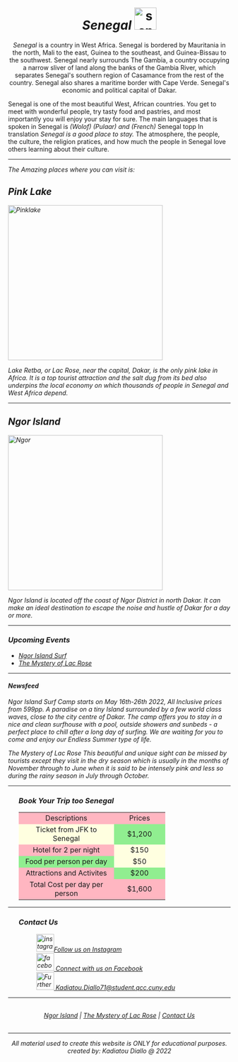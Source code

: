 <!DOCTYPE html>
<html lang="en" dir="ltr">
  <head>
    <meta charset="utf-8">
    <title> Kadiatou Diallo - Senegal</title
  </head>
  <body>
<h1 align="center"> <i>Senegal</i> <a href="https://wallpapercave.com/wp/wp4214588.jpg" target="_blank"><img src="senegal.jpg" alt=senegal width=50px title="senegal flag">   </a>    </img> </h1>
<p align="center"><i>Senegal</i> is a country in West Africa. Senegal is bordered by Mauritania in the north,
  Mali to the east, Guinea to the southeast, and Guinea-Bissau to the southwest. Senegal nearly surrounds The Gambia,
  a country occupying a narrow sliver of land along the banks of the Gambia River, which separates Senegal's southern region of Casamance from the rest of the country.
  Senegal also shares a maritime border with Cape Verde. Senegal's economic and political capital of Dakar.
</p>
Senegal is one of the most beautiful West, African countries. You get to meet with wonderful people, try tasty food and pastries, and most importantly you will enjoy your stay for sure. The main languages that is spoken in Senegal is <i>(Wolof) (Pulaar) and (French)</i> Senegal topp In translation<i> Senegal is a good place to stay.</i> The atmosphere, the people, the culture, the religion pratices, and how much the people in Senegal love others learning about their culture.
<hr>
<i>The Amazing places where you can visit is:<i/>
<h2>Pink Lake</h2>
<a href="https://senegalski.com/travel-senegal/pink-lake-senegal/" target="_blank"><img src="pink lake.jpg" alt=Pinklake width=350px title="Pink Lake"></a></img>
<p>Lake Retba, or Lac Rose, near the capital, Dakar, is the only pink lake in Africa. It is a top tourist attraction and the salt dug from its bed also underpins the local economy on which thousands of people in Senegal and West Africa depend.</p>

<hr>
<h2>Ngor Island</h2>
<a href="https://travelwithclem.com/travel-blogs/visit-senegal-ngor-island/" target="_blank"><img src="ngor island.jpg" alt=Ngor width=350px title="Ngor Island"></a></img>
<p>Ngor Island is located off the coast of Ngor District in north Dakar. It can make an ideal destination to escape the noise and hustle of Dakar for a day or more.</p>
<hr>

<h3>Upcoming Events</h3>
<ul>
  <li> <a href="https://www.gosurfsenegal.com/" target="_blank">Ngor Island Surf </a> </li>
  <li> <a href="https://www.eventbrite.com/e/senegal-holiday-tour-2021-tickets-120133850581" target="_blank"> The Mystery of Lac Rose</a> </li>
</ul>
<hr>

<h4> <i>Newsfeed</i> </h4>
<p>Ngor Island Surf Camp starts on May 16th-26th 2022, All Inclusive prices from 599pp. A paradise on a tiny Island surrounded by a few world class waves, close to the city centre of Dakar. The camp offers you to stay in a nice and clean surfhouse with a pool, outside showers and sunbeds - a perfect place to chill after a long day of surfing. We are waiting for you to come and enjoy our Endless Summer type of life.
</p>
<p>The Mystery of Lac Rose This beautiful and unique sight can be missed by tourists except they visit in the dry season which is usually in the months of November through to June when it is said to be intensely pink and less so during the rainy season in July through October.</p>
<hr>
<ul>
<h3>Book Your Trip too Senegal</h3>
<table>
  <tr bgcolor="lightpink" align="center">
    <td width="200">Descriptions</td>
    <td width="100">Prices</td>
  </tr>
  <tr align="center">
    <td bgcolor="lightyellow">Ticket from JFK to Senegal</td>
    <td bgcolor="lightgreen">$1,200</td>
  </tr>
  <tr align="center">
    <td bgcolor="lightpink">Hotel for 2 per night</td>
<td bgcolor="lightyellow">$150</td>
  </tr>
  <tr align="center">
    <td bgcolor="lightgreen">Food per person per day</td>
    <td bgcolor="lightyellow">$50</td>
</tr>
<tr align="center">
  <td bgcolor="lightpink"> Attractions and Activites</td>
  <td bgcolor="lightgreen">$200</td>
</tr>
<tr align="center">
<td bgcolor="lightpink">Total Cost per day per person</td>
<td bgcolor="lightpink">$1,600</td>
</tr>
</table>
</ul>
<hr>
<ul>
<h3 id="contact">Contact Us</h3> <figure>
<a href="https://www.instagram.com/ngorislandsurfcamp/"><img src="instagram.png" alt="instagram logo" title="Connect to Instagram" width="40px" height=40px>Follow us on Instagram</a>
<br>
<a href="https://www.facebook.com/Ibiene-Magazine-109548360627488?_rdc=1&_rdr">   <img src="facebook.png" alt="facebook logo" title="Connect to Facebook" width="40px" height="40px"> Connect with us on Facebook</a>
<br>
<a href="https://outlook.office.com/mail/"><img src="email.jpg" alt="Further information feel free to email"title="Connect by emailing" width="40px" height="40px"> Kadiatou.Diallo71@student.qcc.cuny.edu</a>
</ul>
<hr>
<br>
<nav align="center">
  <a href="visit1.html">Ngor Island</a>
  <a>  |  </a>
  <a href="visit2.html">The Mystery of Lac Rose</a>
  <a>  |  </a>
  <a href="index.html#contact">Contact Us </a>
</nav>
<br>
<hr>
<footer align="center">All material used to create this website is ONLY for educational purposes.
created by: Kadiatou Diallo @ 2022</footer>
  </body>
</html>

